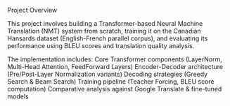 Project Overview

This project involves building a Transformer-based Neural Machine Translation (NMT) system from scratch,
  training it on the Canadian Hansards dataset (English-French parallel corpus), and evaluating its
  performance using BLEU scores and translation quality analysis.

The implementation includes:
Core Transformer components (LayerNorm, Multi-Head Attention, FeedForward Layers)
Encoder-Decoder architecture (Pre/Post-Layer Normalization variants)
Decoding strategies (Greedy Search & Beam Search)
Training pipeline (Teacher Forcing, BLEU score computation)
Comparative analysis against Google Translate & fine-tuned models
